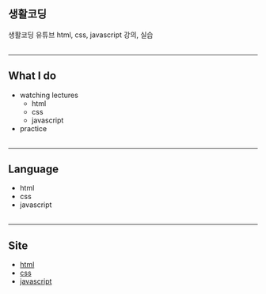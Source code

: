 ## 생활코딩
생활코딩 유튜브 html, css, javascript 강의, 실습
<br><br>

***
## What I do
* watching lectures
   * html
   * css
   * javascript 
* practice <br><br>

***
## Language
* html
* css
* javascript<br><br>

***
## Site
* [html](https://www.youtube.com/watch?v=tZooW6PritE&list=PLuHgQVnccGMDZP7FJ_ZsUrdCGH68ppvPb)
* [css](https://www.youtube.com/watch?v=Ok0bBJPtgJI&list=PLuHgQVnccGMAnWgUYiAW2cTzSBywFO75B)
* [javascript](https://www.youtube.com/watch?v=dPRtcRwKo-Y&list=PLuHgQVnccGMBB348PWRN0fREzYcYgFybf)